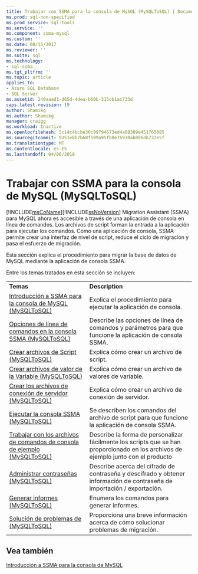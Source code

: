 ```yaml
---
title: Trabajar con SSMA para la consola de MySQL (MySQLToSQL) | Documentos de Microsoft
ms.prod: sql-non-specified
ms.prod_service: sql-tools
ms.service: ''
ms.component: ssma-mysql
ms.custom: ''
ms.date: 08/15/2017
ms.reviewer: ''
ms.suite: sql
ms.technology:
- sql-ssma
ms.tgt_pltfrm: ''
ms.topic: article
applies_to:
- Azure SQL Database
- SQL Server
ms.assetid: 240aaad1-d65d-4dea-b60b-315cb1ac733d
caps.latest.revision: 19
author: Shamikg
ms.author: Shamikg
manager: craigg
ms.workload: Inactive
ms.openlocfilehash: 5c14c4bcbe30c99794673ed4a08389e451765885
ms.sourcegitcommit: 9351e8b7b68f599a95fb8e76930ab886db737e5f
ms.translationtype: MT
ms.contentlocale: es-ES
ms.lasthandoff: 04/06/2018
---
```

# <a name="working-with-ssma-for-mysql-console-mysqltosql"></a>Trabajar con SSMA para la consola de MySQL (MySQLToSQL)
[!INCLUDE[msCoName](../../includes/msconame_md.md)][!INCLUDE[ssNoVersion](../../includes/ssnoversion_md.md)] Migration Assistant (SSMA) para MySQL ahora es accesible a través de una aplicación de consola en línea de comandos. Los archivos de script forman la entrada a la aplicación para ejecutar los comandos. Como una aplicación de consola, SSMA permite crear una interfaz de nivel de script, reduce el ciclo de migración y pasa el esfuerzo de migración.  
  
Esta sección explica el procedimiento para migrar la base de datos de MySQL mediante la aplicación de consola SSMA.  
  
Entre los temas tratados en esta sección se incluyen:  
  
|||  
|-|-|  
|**Temas**|**Description**|  
|[Introducción a SSMA para la consola de MySQL &#40;MySQLToSQL&#41;](../../ssma/mysql/getting-started-with-ssma-for-mysql-console-mysqltosql.md)|Explica el procedimiento para ejecutar la aplicación de consola.|  
|[Opciones de línea de comandos en la consola SSMA &#40;MySQLToSQL&#41;](../../ssma/mysql/command-line-options-in-ssma-console-mysqltosql.md)|Describe las opciones de línea de comandos y parámetros para que funcione la aplicación de consola SSMA.|  
|[Crear archivos de Script &#40;MySQLToSQL&#41;](../../ssma/mysql/creating-script-files-mysqltosql.md)|Explica cómo crear un archivo de script.|  
|[Crear archivos de valor de la Variable &#40;MySQLToSQL&#41;](../../ssma/mysql/creating-variable-value-files-mysqltosql.md)|Explica cómo crear un archivo de valores de variable.|  
|[Crear los archivos de conexión de servidor &#40;MySQLToSQL&#41;](../../ssma/mysql/creating-the-server-connection-files-mysqltosql.md)|Explica cómo crear un archivo de conexión de servidor.|  
|[Ejecutar la consola SSMA &#40;MySQLToSQL&#41;](../../ssma/mysql/executing-the-ssma-console-mysqltosql.md)|Se describen los comandos del archivo de script para que funcione la aplicación de consola SSMA.|  
|[Trabajar con los archivos de comandos de consola de ejemplo &#40;MySQLToSQL&#41;](../../ssma/mysql/working-with-the-sample-console-script-files-mysqltosql.md)|Describe la forma de personalizar fácilmente los scripts que se han proporcionado en los archivos de ejemplo junto con el producto|  
|[Administrar contraseñas &#40;MySQLToSQL&#41;](../../ssma/mysql/managing-passwords-mysqltosql.md)|Describe acerca del cifrado de contraseña y descifrado y obtener información de contraseña de importación / exportación.|  
|[Generar informes &#40;MySQLToSQL&#41;](../../ssma/mysql/generating-reports-mysqltosql.md)|Enumera los comandos para generar informes.|  
|[Solución de problemas de &#40;MySQLToSQL&#41;](../../ssma/mysql/troubleshooting-mysqltosql.md)|Proporciona una breve información acerca de cómo solucionar problemas de migración.|  
  
## <a name="see-also"></a>Vea también  
[Introducción a SSMA para la consola de MySQL](http://msdn.microsoft.com/en-us/218d502c-059f-4d48-9aea-61e553d74303)  
  
